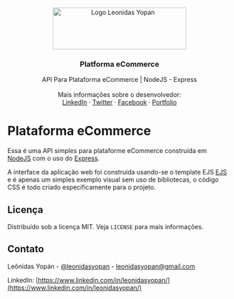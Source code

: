 <!-- PROJECT LOGO -->
<br />
<p align="center">
  <a href="https://leonidasyopan.com/">
    <img src="https://leonidasyopan.com/img/logo-leonidas-yopan.png" alt="Logo Leonidas Yopan" width="300" height="94">
  </a>

  <h3 align="center">Platforma eCommerce</h3>

  <p align="center">
    API Para Plataforma eCommerce | NodeJS - Express
    <br />
    <br />
    Mais informações sobre o desenvolvedor:
    <br />
    <a href="https://www.linkedin.com/in/leonidasyopan/" target="_blank">LinkedIn</a>
    ·
    <a href="https://twitter.com/leonidasyopan" target="_blank">Twitter</a>
    ·
    <a href="https://www.facebook.com/leonidasyopan" target="_blank">Facebook</a>
    ·
    <a href="https://leonidasyopan.com/" target="_blank">Portfolio</a>
  </p>
</p>


# Plataforma eCommerce

Essa é uma API simples para plataforme eCommerce construída em [NodeJS](https://nodejs.org/en/) com o uso do [Express](https://expressjs.com/pt-br/).

A interface da aplicação web foi construída usando-se o template EJS [EJS](https://ejs.co/) e é apenas um simples exemplo visual sem uso de bibliotecas, o código CSS é todo criado especificamente para o projeto.


<!-- LICENSE -->
## Licença

Distribuído sob a licença MIT. Veja `LICENSE` para mais informações.


<!-- CONTACT -->
## Contato

Leônidas Yopán - [@leonidasyopan](https://twitter.com/leonidasyopan) - leonidasyopan@gmail.com

LinkedIn: [https://www.linkedin.com/in/leonidasyopan/](https://www.linkedin.com/in/leonidasyopan/)
